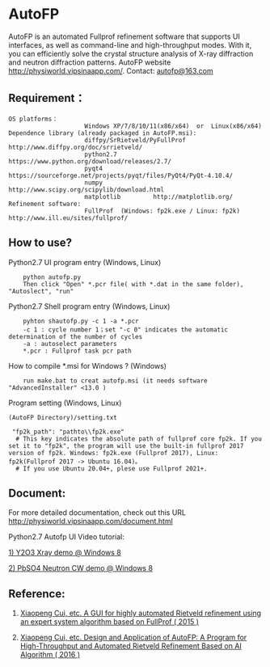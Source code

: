# AutoFP
AutoFP is an automated Fullprof refinement software that supports UI interfaces, as well as command-line and high-throughput modes. With it, you can efficiently solve the crystal structure analysis of X-ray diffraction and neutron diffraction patterns.
AutoFP website <http://physiworld.vipsinaapp.com/>. Contact: autofp@163.com

## Requirement：
	OS platforms：
                         Windows XP/7/8/10/11(x86/x64)	or  Linux(x86/x64)
	Dependence library (already packaged in AutoFP.msi):
			 			 diffpy/SrRietveld/PyFullProf     http://www.diffpy.org/doc/srrietveld/
                         python2.7			https://www.python.org/download/releases/2.7/
                         pyqt4 	            https://sourceforge.net/projects/pyqt/files/PyQt4/PyQt-4.10.4/
                         numpy              http://www.scipy.org/scipylib/download.html
                         matplotlib         http://matplotlib.org/
	Refinement software: 
                         FullProf  (Windows: fp2k.exe / Linux: fp2k)	http://www.ill.eu/sites/fullprof/


## How to use?
Python2.7 UI program entry (Windows, Linux)

		python autofp.py
		Then click "Open" *.pcr file( with *.dat in the same folder), "Autoslect", "run" 

Python2.7 Shell program entry (Windows, Linux)

		pyhton shautofp.py -c 1 -a *.pcr
		-c 1 : cycle number 1；set "-c 0" indicates the automatic determination of the number of cycles
		-a : autoselect parameters
		*.pcr : Fullprof task pcr path


How to compile *.msi for Windows ? (Windows)

		run make.bat to creat autofp.msi (it needs software "AdvancedInstaller" <13.0 )

Program setting (Windows, Linux)

	(AutoFP Directory)/setting.txt

	 "fp2k_path": "pathto\\fp2k.exe"	
	  # This key indicates the absolute path of fullprof core fp2k. If you set it to "fp2k", the program will use the built-in fullprof 2017 version of fp2k. Windows: fp2k.exe (Fullprof 2017), Linux: fp2k(Fullprof 2017 -> Ubuntu 16.04)。
	  # If you use Ubuntu 20.04+, plese use Fullprof 2021+.

## Document:
For more detailed documentation, check out this URL <http://physiworld.vipsinaapp.com/document.html>

Python2.7 Autofp UI Video tutorial: 

[1) Y2O3 Xray demo @ Windows 8](http://physiworld.vipsinaapp.com/demo.html) 

[2) PbSO4 Neutron CW demo @ Windows 8](http://physiworld.vipsinaapp.com/demo_pbso4_cw.html)

## Reference:
1. [Xiaopeng Cui, etc. A GUI for highly automated Rietveld refinement using an expert system algorithm based on FullProf ( 2015 )](http://webfile.sinacloud.net/autofp/kc5011.pdf)

2. [Xiaopeng Cui, etc. Design and Application of AutoFP: A Program for High-Throughput and Automated Rietveld Refinement Based on AI Algorithm ( 2016 )](http://webfile.sinacloud.net/autofp/autofp.pdf)